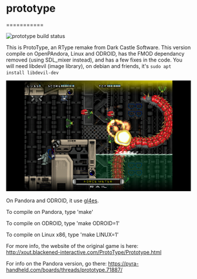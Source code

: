 # prototype
===========

![prototype build status](https://api.travis-ci.org/ptitSeb/prototype.png "prototype build status")

This is ProtoType, an RType remake from Dark Castle Software.
This version compile on OpenPAndora, Linux and ODROID, has the FMOD dependancy removed (using SDL_mixer instead), and has a few fixes in the code.
You will need libdevil (image library), on debian and friends, it's `sudo apt install libdevil-dev`

![sreenshot on Pandora](screenshot.png "screenshot on Pandora")

On Pandora and ODROID, it use [gl4es](http://github.com/ptitSeb/gl4es).

To compile on Pandora, type
'make'

To compile on ODROID, type
'make ODROID=1'

To compile on Linux x86, type
'make LINUX=1'

For more info, the website of the original game is here: http://xout.blackened-interactive.com/ProtoType/Prototype.html

For info on the Pandora version, go there: https://pyra-handheld.com/boards/threads/prototype.71887/

